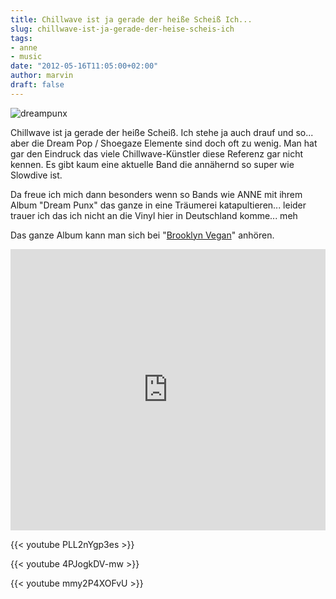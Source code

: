```yaml
---
title: Chillwave ist ja gerade der heiße Scheiß Ich...
slug: chillwave-ist-ja-gerade-der-heise-scheis-ich
tags:
- anne
- music
date: "2012-05-16T11:05:00+02:00"
author: marvin
draft: false
---
```

![dreampunx](/images/dreampunx.jpg)

Chillwave ist ja gerade der heiße Scheiß. Ich stehe ja auch drauf und
so... aber die Dream Pop / Shoegaze Elemente sind doch oft zu wenig. Man
hat gar den Eindruck das viele Chillwave-Künstler diese Referenz gar
nicht kennen. Es gibt kaum eine aktuelle Band die annähernd so super wie
Slowdive ist.

Da freue ich mich dann besonders wenn so Bands wie ANNE mit ihrem Album
"Dream Punx" das ganze in eine Träumerei katapultieren... leider trauer
ich das ich nicht an die Vinyl hier in Deutschland komme... meh

Das ganze Album kann man sich bei "[Brooklyn
Vegan](http://www.brooklynvegan.com/archives/2011/11/anne_release_dr.html#more)"
anhören.

<iframe width="100%" height="450" scrolling="no" frameborder="no" src="http://w.soundcloud.com/player/?url=http%3A%2F%2Fapi.soundcloud.com%2Fplaylists%2F1352049&amp;show_artwork=true&amp;secret_token=s-o7Qnh"></iframe>

{{< youtube PLL2nYgp3es >}}

{{< youtube 4PJogkDV-mw >}}

{{< youtube mmy2P4XOFvU >}}